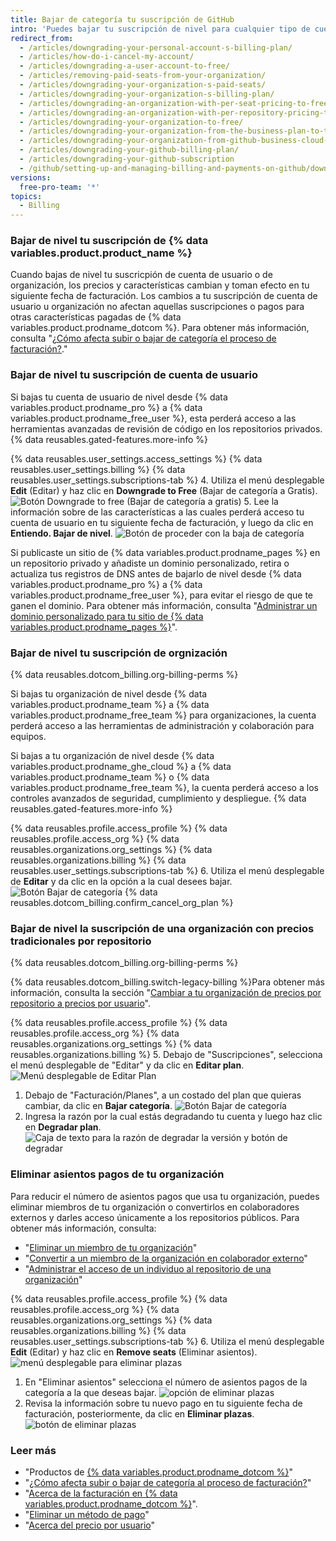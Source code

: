 ```yaml
---
title: Bajar de categoría tu suscripción de GitHub
intro: 'Puedes bajar tu suscripción de nivel para cualquier tipo de cuenta de {% data variables.product.product_name %} en cualquier momento.'
redirect_from:
  - /articles/downgrading-your-personal-account-s-billing-plan/
  - /articles/how-do-i-cancel-my-account/
  - /articles/downgrading-a-user-account-to-free/
  - /articles/removing-paid-seats-from-your-organization/
  - /articles/downgrading-your-organization-s-paid-seats/
  - /articles/downgrading-your-organization-s-billing-plan/
  - /articles/downgrading-an-organization-with-per-seat-pricing-to-free/
  - /articles/downgrading-an-organization-with-per-repository-pricing-to-free/
  - /articles/downgrading-your-organization-to-free/
  - /articles/downgrading-your-organization-from-the-business-plan-to-the-team-plan/
  - /articles/downgrading-your-organization-from-github-business-cloud-to-the-team-plan/
  - /articles/downgrading-your-github-billing-plan/
  - /articles/downgrading-your-github-subscription
  - /github/setting-up-and-managing-billing-and-payments-on-github/downgrading-your-github-subscription
versions:
  free-pro-team: '*'
topics:
  - Billing
---
```

### Bajar de nivel tu suscripción de {% data variables.product.product_name %}

Cuando bajas de nivel tu suscricpión de cuenta de usuario o de organización, los precios y características cambian y toman efecto en tu siguiente fecha de facturación. Los cambios a tu suscripción de cuenta de usuario u organización no afectan aquellas suscripciones o pagos para otras características pagadas de {% data variables.product.prodname_dotcom %}. Para obtener más información, consulta "[¿Cómo afecta subir o bajar de categoría el proceso de facturación?](/articles/how-does-upgrading-or-downgrading-affect-the-billing-process)."

### Bajar de nivel tu suscripción de cuenta de usuario

Si bajas tu cuenta de usuario de nivel desde {% data variables.product.prodname_pro %} a {% data variables.product.prodname_free_user %}, esta perderá acceso a las herramientas avanzadas de revisión de código en los repositorios privados. {% data reusables.gated-features.more-info %}

{% data reusables.user_settings.access_settings %}
{% data reusables.user_settings.billing %}
{% data reusables.user_settings.subscriptions-tab %}
4. Utiliza el menú desplegable **Edit** (Editar) y haz clic en **Downgrade to Free** (Bajar de categoría a Gratis). ![Botón Downgrade to free (Bajar de categoría a gratis)](/assets/images/help/billing/downgrade-to-free.png)
5. Lee la información sobre de las características a las cuales perderá acceso tu cuenta de usuario en tu siguiente fecha de facturación, y luego da clic en **Entiendo. Bajar de nivel**. ![Botón de proceder con la baja de categoría](/assets/images/help/billing/continue-with-downgrade.png)

Si publicaste un sitio de {% data variables.product.prodname_pages %} en un repositorio privado y añadiste un dominio personalizado, retira o actualiza tus registros de DNS antes de bajarlo de nivel desde {% data variables.product.prodname_pro %} a {% data variables.product.prodname_free_user %}, para evitar el riesgo de que te ganen el dominio. Para obtener más información, consulta "[Administrar un dominio personalizado para tu sitio de {% data variables.product.prodname_pages %}](/articles/managing-a-custom-domain-for-your-github-pages-site)".

### Bajar de nivel tu suscripción de orgnización

{% data reusables.dotcom_billing.org-billing-perms %}

Si bajas tu organización de nivel desde {% data variables.product.prodname_team %} a {% data variables.product.prodname_free_team %} para organizaciones, la cuenta perderá acceso a las herramientas de administración y colaboración para equipos.

Si bajas a tu organización de nivel desde {% data variables.product.prodname_ghe_cloud %} a {% data variables.product.prodname_team %} o {% data variables.product.prodname_free_team %}, la cuenta perderá acceso a los controles avanzados de seguridad, cumplimiento y despliegue. {% data reusables.gated-features.more-info %}

{% data reusables.profile.access_profile %}
{% data reusables.profile.access_org %}
{% data reusables.organizations.org_settings %}
{% data reusables.organizations.billing %}
{% data reusables.user_settings.subscriptions-tab %}
6. Utiliza el menú desplegable de **Editar** y da clic en la opción a la cual desees bajar. ![Botón Bajar de categoría](/assets/images/help/billing/downgrade-option-button.png)
{% data reusables.dotcom_billing.confirm_cancel_org_plan %}

### Bajar de nivel la suscripción de una organización con precios tradicionales por repositorio

{% data reusables.dotcom_billing.org-billing-perms %}

{% data reusables.dotcom_billing.switch-legacy-billing %}Para obtener más información, consulta la sección "[Cambiar a tu organización de precios por repositorio a precios por usuario](/github/setting-up-and-managing-billing-and-payments-on-github/upgrading-your-github-subscription#switching-your-organization-from-per-repository-to-per-user-pricing)".

{% data reusables.profile.access_profile %}
{% data reusables.profile.access_org %}
{% data reusables.organizations.org_settings %}
{% data reusables.organizations.billing %}
5. Debajo de "Suscripciones", selecciona el menú desplegable de "Editar" y da clic en **Editar plan**. ![Menú desplegable de Editar Plan](/assets/images/help/billing/edit-plan-dropdown.png)
1. Debajo de "Facturación/Planes", a un costado del plan que quieras cambiar, da clic en **Bajar categoría**. ![Botón Bajar de categoría](/assets/images/help/billing/downgrade-plan-option-button.png)
1. Ingresa la razón por la cual estás degradando tu cuenta y luego haz clic en **Degradar plan**. ![Caja de texto para la razón de degradar la versión y botón de degradar](/assets/images/help/billing/downgrade-plan-button.png)

### Eliminar asientos pagos de tu organización

Para reducir el número de asientos pagos que usa tu organización, puedes eliminar miembros de tu organización o convertirlos en colaboradores externos y darles acceso únicamente a los repositorios públicos. Para obtener más información, consulta:
- "[Eliminar un miembro de tu organización](/articles/removing-a-member-from-your-organization)"
- "[Convertir a un miembro de la organización en colaborador externo](/articles/converting-an-organization-member-to-an-outside-collaborator)"
- "[Administrar el acceso de un individuo al repositorio de una organización](/articles/managing-an-individual-s-access-to-an-organization-repository)"

{% data reusables.profile.access_profile %}
{% data reusables.profile.access_org %}
{% data reusables.organizations.org_settings %}
{% data reusables.organizations.billing %}
{% data reusables.user_settings.subscriptions-tab %}
6. Utiliza el menú desplegable **Edit** (Editar) y haz clic en **Remove seats** (Eliminar asientos). ![menú desplegable para eliminar plazas](/assets/images/help/billing/remove-seats-dropdown.png)
1. En "Eliminar asientos" selecciona el número de asientos pagos de la categoría a la que deseas bajar. ![opción de eliminar plazas](/assets/images/help/billing/remove-seats-amount.png)
1. Revisa la información sobre tu nuevo pago en tu siguiente fecha de facturación, posteriormente, da clic en **Eliminar plazas**. ![botón de eliminar plazas](/assets/images/help/billing/remove-seats-button.png)

### Leer más

- "Productos de [{% data variables.product.prodname_dotcom %}](/articles/github-s-products)"
- "[¿Cómo afecta subir o bajar de categoría al proceso de facturación?](/articles/how-does-upgrading-or-downgrading-affect-the-billing-process)"
- "[Acerca de la facturación en {% data variables.product.prodname_dotcom %}](/articles/about-billing-on-github)".
- "[Eliminar un método de pago](/articles/removing-a-payment-method)"
- "[Acerca del precio por usuario](/articles/about-per-user-pricing)"
